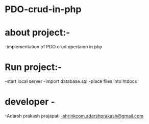 # PDO-crud-in-php

# about project:-
-implementation of PDO crud opertaion in php

# Run project:-
-start local server
-import database.sql
-place files into htdocs

# developer -
-Adarsh prakash prajapati
-shrinkcom.adarshprakash@gmail.com
